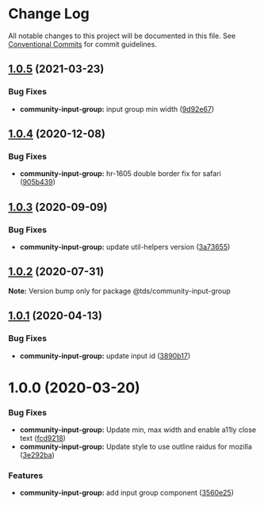 # Change Log

All notable changes to this project will be documented in this file.
See [Conventional Commits](https://conventionalcommits.org) for commit guidelines.

## [1.0.5](https://github.com/telus/tds-community/compare/@tds/community-input-group@1.0.4...@tds/community-input-group@1.0.5) (2021-03-23)


### Bug Fixes

* **community-input-group:** input group min width ([9d92e67](https://github.com/telus/tds-community/commit/9d92e67aa5741dbbcb8c037a68d5303bd9b70569))





## [1.0.4](https://github.com/telus/tds-community/compare/@tds/community-input-group@1.0.3...@tds/community-input-group@1.0.4) (2020-12-08)


### Bug Fixes

* **community-input-group:** hr-1605 double border fix for safari ([905b439](https://github.com/telus/tds-community/commit/905b43903073121712f53c2817af4c152fd77de4))





## [1.0.3](https://github.com/telus/tds-community/compare/@tds/community-input-group@1.0.2...@tds/community-input-group@1.0.3) (2020-09-09)


### Bug Fixes

* **community-input-group:** update util-helpers version ([3a73655](https://github.com/telus/tds-community/commit/3a73655fe834d07c982e00147e3f2ea6baa52f05))





## [1.0.2](https://github.com/telus/tds-community/compare/@tds/community-input-group@1.0.1...@tds/community-input-group@1.0.2) (2020-07-31)

**Note:** Version bump only for package @tds/community-input-group





## [1.0.1](https://github.com/telus/tds-community/compare/@tds/community-input-group@1.0.0...@tds/community-input-group@1.0.1) (2020-04-13)


### Bug Fixes

* **community-input-group:** update input id ([3890b17](https://github.com/telus/tds-community/commit/3890b1741201547356c0c3b8f21733a199005ffe))





# 1.0.0 (2020-03-20)


### Bug Fixes

* **community-input-group:** Update min, max width and enable a11ly close text ([fcd9218](https://github.com/telus/tds-community/commit/fcd9218))
* **community-input-group:** Update style to use outline raidus for mozilla ([3e292ba](https://github.com/telus/tds-community/commit/3e292ba))


### Features

* **community-input-group:** add input group component ([3560e25](https://github.com/telus/tds-community/commit/3560e25))
